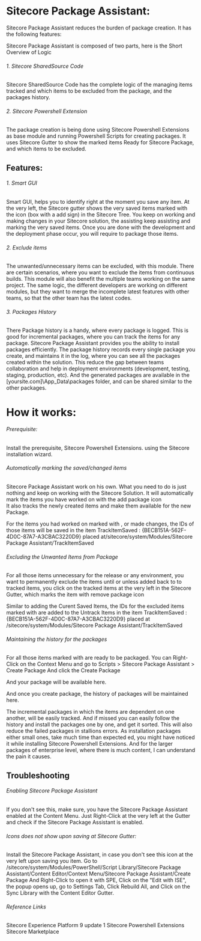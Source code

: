 # Sitecore Package Assistant:
Sitecore Package Assistant reduces the burden of package creation. It has the following features:

Sitecore Package Assistant is composed of two parts, here is the Short Overview of Logic
###### 1. Sitecore SharedSource Code

Sitecore SharedSource Code has the complete logic of the managing items tracked and which items to be excluded from the package, and the packages history.
###### 2. Sitecore Powershell Extension

The package creation is being done using Sitecore Powershell Extensions as base module and running Powershell Scripts for creating packages.
It uses Sitecore Gutter to show the marked items Ready for Sitecore Package, and which items to be excluded.
## Features:



###### 1. Smart GUI
Smart GUI, helps you to identify right at the moment you save any item. At the very left, the Sitecore gutter shows the very saved items marked with the icon (box with a add sign) in the Sitecore Tree.
You keep on working and making changes in your Sitecore solution, the assisting keep assisting and marking the very saved items. Once you are done with the development and the deployment phase occur, you will require to package those items.
###### 2. Exclude items
The unwanted/unnecessary items can be excluded, with this module. There are certain scenarios, where you want to exclude the items from continuous builds. 
This module will also benefit the multiple teams working on the same project. The same logic, the different developers are working on different modules, but they want to merge the incomplete latest features with other teams, so that the other team has the latest codes.
###### 3. Packages History
There Package history is a handy, where every package is logged. This is good for incremental packages, where you can track the items for any package. Sitecore Package Assistant provides you the ability to install packages efficiently.
The package history records every single package you create, and maintains it in the log, where you can see all the packages created within the solution. 
This reduce the gap between teams collaboration and help in deployment environments (development, testing, staging, production, etc). And the generated packages are available in the [yoursite.com]\App_Data\packages folder, and can be shared similar to the other packages.








# How it works:
###### Prerequisite:
Install the prerequisite, Sitecore Powershell Extensions. using the Sitecore installation wizard.
###### Automatically marking the saved/changed items
Sitecore Package Assistant work on his own. What you need to do is just nothing and keep on working with the Sitecore Solution. It will automatically mark the items you have worked on with the  add package icon  
It also tracks the newly created items and make them available for the new Package.

For the items you had worked on marked with , or made changes, the IDs of those items will be saved in the item TrackItemSaved : {BECB151A-562F-4D0C-87A7-A3CBAC3220D9} placed at
​/sitecore/system/Modules/Sitecore Package Assistant/TrackItemSaved

###### Excluding the Unwanted Items from Package
For all those items unnecessary for the release or any environment, you want to permanently exclude the items until or unless added back to to tracked items, you click on the tracked items at the very left in the Sitecore Gutter, which marks the item with remove package icon 

Similar to adding the Curent Saved Items, the IDs for the excluded items marked with  are added to the Untrack Items in the item TrackItemSaved : {BECB151A-562F-4D0C-87A7-A3CBAC3220D9} placed at
​/sitecore/system/Modules/Sitecore Package Assistant/TrackItemSaved

###### Maintaining the history for the packages
For all those items marked with  are ready to be packaged. You can Right-Click on the Context Menu and go to Scripts > Sitecore Package Assistant > Create Package
And click the Create Package 

And your package will be available here.

And once you create package, the history of packages will be maintained here.

The incremental packages in which the items are dependent on one another, will be easily tracked. And if missed you can easily follow the history and install the packages one by one, and get it sorted.
This will also reduce the failed packages in stallions errors. As installation packages either small ones, take much time than expected ed, you might have noticed it while installing Sitecore Powershell Extensions. And for the larger packages of enterprise level, where there is much content, I can understand the pain it causes.

## Troubleshooting
######  Enabling Sitecore Package Assistant 
If you don't see this, make sure, you have the Sitecore Package Assistant enabled at the Content Menu. Just Right-Click at the very left at the Gutter and check if the Sitecore Package Assistant is enabled.


###### Icons does not show upon saving at Sitecore Gutter:
Install the Sitecore Package Assistant,  in case you don't see   this icon at the very left upon saving you item. Go to
​/sitecore/system/Modules/PowerShell/Script Library/Sitecore Package Assistant/Content Editor/Context Menu/Sitecore Package Assistant/Create Package
And Right-Click to open it with SPE, Click on the "Edit with ISE", the popup opens up, go to Settings Tab, Click Rebuild All, and Click on the Sync Library with the Content Editor Gutter.



 

###### Reference Links
Sitecore Experience Platform 9 update 1
Sitecore Powershell Extensions
Sitecore Marketplace
 

